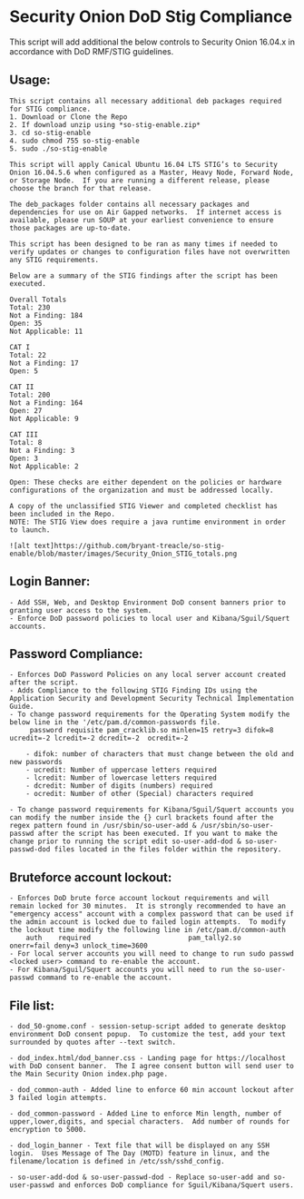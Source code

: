 # Security Onion DoD Stig Compliance
This script will add additional the below controls to Security Onion 16.04.x in accordance with DoD RMF/STIG guidelines.  

## Usage:
    This script contains all necessary additional deb packages required for STIG compliance.  
    1. Download or Clone the Repo
    2. If download unzip using *so-stig-enable.zip*
    3. cd so-stig-enable
    4. sudo chmod 755 so-stig-enable
    5. sudo ./so-stig-enable
    
    This script will apply Canical Ubuntu 16.04 LTS STIG’s to Security Onion 16.04.5.6 when configured as a Master, Heavy Node, Forward Node, or Storage Node.  If you are running a different release, please choose the branch for that release.  
    
    The deb_packages folder contains all necessary packages and dependencies for use on Air Gapped networks.  If internet access is available, please run SOUP at your earliest convenience to ensure those packages are up-to-date.
    
    This script has been designed to be ran as many times if needed to verify updates or changes to configuration files have not overwritten any STIG requirements.
    
    Below are a summary of the STIG findings after the script has been executed.

    Overall Totals
    Total: 230
    Not a Finding: 184
    Open: 35
    Not Applicable: 11

    CAT I
    Total: 22
    Not a Finding: 17
    Open: 5

    CAT II
    Total: 200
    Not a Finding: 164
    Open: 27
    Not Applicable: 9

    CAT III
    Total: 8
    Not a Finding: 3
    Open: 3
    Not Applicable: 2

    Open: These checks are either dependent on the policies or hardware configurations of the organization and must be addressed locally.

    A copy of the unclassified STIG Viewer and completed checklist has been included in the Repo.  
    NOTE: The STIG View does require a java runtime environment in order to launch.  

    ![alt text]https://github.com/bryant-treacle/so-stig-enable/blob/master/images/Security_Onion_STIG_totals.png
## Login Banner:
    - Add SSH, Web, and Desktop Environment DoD consent banners prior to granting user access to the system.
    - Enforce DoD password policies to local user and Kibana/Sguil/Squert accounts.

## Password Compliance:
    - Enforces DoD Password Policies on any local server account created after the script.
    - Adds Compliance to the following STIG Finding IDs using the Application Security and Development Security Technical Implementation Guide.
    - To change password requirements for the Operating System modify the below line in the '/etc/pam.d/common-passwords file.
         password requisite pam_cracklib.so minlen=15 retry=3 difok=8 ucredit=-2 lcredit=-2 dcredit=-2  ocredit=-2

        - difok: number of characters that must change between the old and new passwords
        - ucredit: Number of uppercase letters required
        - lcredit: Number of lowercase letters required
        - dcredit: Number of digits (numbers) required
        - ocredit: Number of other (Special) characters required
    
    - To change password requirements for Kibana/Sguil/Squert accounts you can modify the number inside the {} curl brackets found after the regex pattern found in /usr/sbin/so-user-add & /usr/sbin/so-user-passwd after the script has been executed. If you want to make the change prior to running the script edit so-user-add-dod & so-user-passwd-dod files located in the files folder within the repository.
    
## Bruteforce account lockout:
    - Enforces DoD brute force account lockout requirements and will remain locked for 30 minutes.  It is strongly recommended to have an "emergency access" account with a complex password that can be used if the admin account is locked due to failed login attempts.  To modify the lockout time modify the following line in /etc/pam.d/common-auth
        auth    required                        pam_tally2.so    onerr=fail deny=3 unlock_time=3600
    - For local server accounts you will need to change to run sudo passwd <locked user> command to re-enable the account.
    - For Kibana/Sguil/Squert accounts you will need to run the so-user-passwd command to re-enable the account.
       
## File list:

    - dod_50-gnome.conf - session-setup-script added to generate desktop environment DoD consent popup.  To customize the test, add your text surrounded by quotes after --text switch.

    - dod_index.html/dod_banner.css - Landing page for https://localhost with DoD consent banner.  The I agree consent button will send user to the Main Security Onion index.php page.

    - dod_common-auth - Added line to enforce 60 min account lockout after 3 failed login attempts.  

    - dod_common-password - Added Line to enforce Min length, number of upper,lower,digits, and special characters.  Add number of rounds for encryption to 5000.

    - dod_login_banner - Text file that will be displayed on any SSH login.  Uses Message of The Day (MOTD) feature in linux, and the filename/location is defined in /etc/ssh/sshd_config.

    - so-user-add-dod & so-user-passwd-dod - Replace so-user-add and so-user-passwd and enforces DoD compliance for Sguil/Kibana/Squert users.

